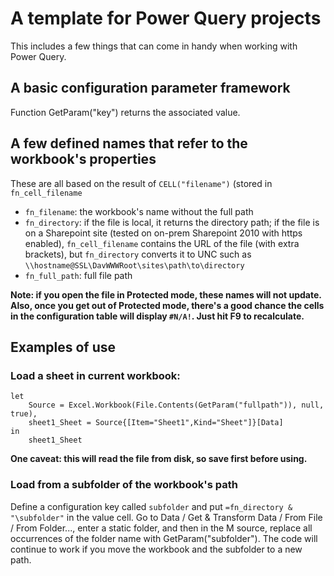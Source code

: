 # A template for Power Query projects

This includes a few things that can come in handy when working with Power Query.

## A basic configuration parameter framework

Function GetParam("key") returns the associated value.

## A few defined names that refer to the workbook's properties

These are all based on the result of `CELL("filename")` (stored in `fn_cell_filename`

* `fn_filename`: the workbook's name without the full path
* `fn_directory`: if the file is local, it returns the directory path; if the file is on a Sharepoint site (tested on on-prem Sharepoint 2010 with https enabled), `fn_cell_filename` contains the URL of the file (with extra brackets), but `fn_directory` converts it to UNC such as `\\hostname@SSL\DavWWWRoot\sites\path\to\directory`
* `fn_full_path`: full file path

__Note: if you open the file in Protected mode, these names will not update. Also, once you get out of Protected mode, there's a good chance the cells in the configuration table will display `#N/A!`. Just hit F9 to recalculate.__

## Examples of use

### Load a sheet in current workbook:

    let
        Source = Excel.Workbook(File.Contents(GetParam("fullpath")), null, true),
        sheet1_Sheet = Source{[Item="Sheet1",Kind="Sheet"]}[Data]
    in
        sheet1_Sheet

__One caveat: this will read the file from disk, so save first before using.__

### Load from a subfolder of the workbook's path

Define a configuration key called `subfolder` and put `=fn_directory & "\subfolder"` in the value cell. Go to Data / Get & Transform Data / From File / From Folder..., enter a static folder, and then in the M source, replace all occurrences of the folder name with GetParam("subfolder"). The code will continue to work if you move the workbook and the subfolder to a new path.